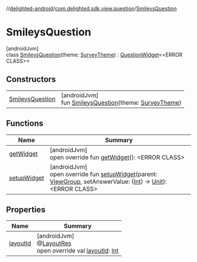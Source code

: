 //[delighted-android](../../../index.md)/[com.delighted.sdk.view.question](../index.md)/[SmileysQuestion](index.md)

# SmileysQuestion

[androidJvm]\
class [SmileysQuestion](index.md)(theme: [SurveyTheme](../../com.delighted.sdk.domain/-survey-theme/index.md)) : [QuestionWidget](../-question-widget/index.md)&lt;&lt;ERROR CLASS&gt;&gt;

## Constructors

| | |
|---|---|
| [SmileysQuestion](-smileys-question.md) | [androidJvm]<br>fun [SmileysQuestion](-smileys-question.md)(theme: [SurveyTheme](../../com.delighted.sdk.domain/-survey-theme/index.md)) |

## Functions

| Name | Summary |
|---|---|
| [getWidget](get-widget.md) | [androidJvm]<br>open override fun [getWidget](get-widget.md)(): &lt;ERROR CLASS&gt; |
| [setupWidget](setup-widget.md) | [androidJvm]<br>open override fun [setupWidget](setup-widget.md)(parent: [ViewGroup](https://developer.android.com/reference/kotlin/android/view/ViewGroup.html), setAnswerValue: ([Int](https://kotlinlang.org/api/latest/jvm/stdlib/kotlin/-int/index.html)) -&gt; [Unit](https://kotlinlang.org/api/latest/jvm/stdlib/kotlin/-unit/index.html)): &lt;ERROR CLASS&gt; |

## Properties

| Name | Summary |
|---|---|
| [layoutId](layout-id.md) | [androidJvm]<br>@[LayoutRes](https://developer.android.com/reference/kotlin/androidx/annotation/LayoutRes.html)<br>open override val [layoutId](layout-id.md): [Int](https://kotlinlang.org/api/latest/jvm/stdlib/kotlin/-int/index.html) |
